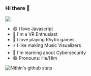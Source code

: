 ### Hi there 👋

![](https://komarev.com/ghpvc/?username=Nithin005)

- 😄 I love Javascript
- 🌱 I'm a VR Enthusiast
- 💬 I love playing Rhytm games
- ⚡ I like making Music Visualizers
- 🔭 I'm learning about Cybersecurity
- 😄 Pronouns: He/Him


![Nithin's github stats](https://abigo-stats.abigo.vercel.app/api?username=Nithin005&show_icons=true&theme=onedark)


<!--
**Nithin005/Nithin005** is a ✨ _special_ ✨ repository because its `README.md` (this file) appears on your GitHub profile.

Here are some ideas to get you started:

- 🔭 I’m currently working on ...
- 🌱 I’m currently learning ...
- 👯 I’m looking to collaborate on ...
- 🤔 I’m looking for help with ...
- 💬 Ask me about ...
- 📫 How to reach me: ...
- 😄 Pronouns: ...
- ⚡ Fun fact: ...
-->
